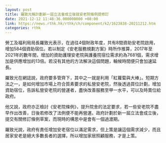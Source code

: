```yaml
---
layout: post
title: 羅致光稱計劃新一屆立法會成立後就安老院條例提修訂
date: 2021-12-12 11:48:36.000000000 +08:00
link: https://news.rthk.hk/rthk/ch/component/k2/1623838-20211212.htm
categories: rthk
---
```


勞工及福利局局長羅致光表示，在過往4個財政年度，共有8間資助安老院啟用，增加584個資助宿位。若以制定《安老服務規劃方案》時所作推算，2017年至2021年的數年間，增加的資助護理安老院與護養院宿位需求約為7681個，需求增加是供應增加的13倍。若沒有其他的方法解決這個問題，輪候時間便只會加速延長。

羅致光在網誌說，政府要多管齊下，其中之一就是利用「紅蘿蔔與大棒」。短期方法之一，是如何增加巿場上符合質素要求的私營安老院，然後透過買位計劃，增加資助宿位，告訴私營安老院的營運者，盡快改善服務至甲一水平，可以及時賣位給政府。

他又說，政府亦正檢討《安老院條例》，提升院舍的法定要求，若一些安老院不盡早作出改善，日後若修改了法例便不能再營運。政府計劃於新一屆立法會成立後，提交有關修訂條例草案，而現時的構思中是會有一個過渡期。 

羅致光說，政府有責任增加安老宿位以滿足需求，但上策是讓這個需求減少，而且居家安老是絕大多數長者的選擇，所以增加家居照顧服務，才是上策。
